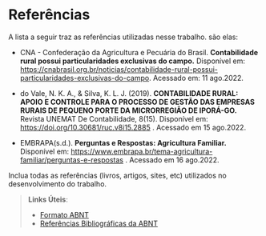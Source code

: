 # Referências

A lista a seguir traz as referências utilizadas nesse trabalho. são elas:

* CNA - Confederação da Agricultura e Pecuária do Brasil. **Contabilidade rural possui particularidades exclusivas do campo.** Disponível em: https://cnabrasil.org.br/noticias/contabilidade-rural-possui-particularidades-exclusivas-do-campo. Acessado em: 11 ago.2022.  

 

* do Vale, N. K. A., & Silva, K. L. J. (2019). **CONTABILIDADE RURAL: APOIO E CONTROLE PARA O PROCESSO DE GESTÃO DAS EMPRESAS RURAIS DE PEQUENO PORTE DA MICRORREGIÃO DE IPORÁ-GO.** Revista UNEMAT De Contabilidade, 8(15). Disponível em: https://doi.org/10.30681/ruc.v8i15.2885 . Acessado em 15 ago.2022. 

 

* EMBRAPA(s.d.). **Perguntas e Respostas: Agricultura Familiar.** Disponível em: https://www.embrapa.br/tema-agricultura-familiar/perguntas-e-respostas . Acessado em 16 ago.2022.  

Inclua todas as referências (livros, artigos, sites, etc) utilizados no desenvolvimento do trabalho.

> **Links Úteis**:
> - [Formato ABNT](https://www.normastecnicas.com/abnt/trabalhos-academicos/referencias/)
> - [Referências Bibliográficas da ABNT](https://comunidade.rockcontent.com/referencia-bibliografica-abnt/)